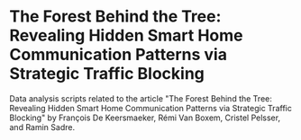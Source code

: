 # The Forest Behind the Tree: Revealing Hidden Smart Home Communication Patterns via Strategic Traffic Blocking

Data analysis scripts related to the article "The Forest Behind the Tree: Revealing Hidden Smart Home Communication Patterns via Strategic Traffic Blocking" by François De Keersmaeker, Rémi Van Boxem, Cristel Pelsser, and Ramin Sadre.
